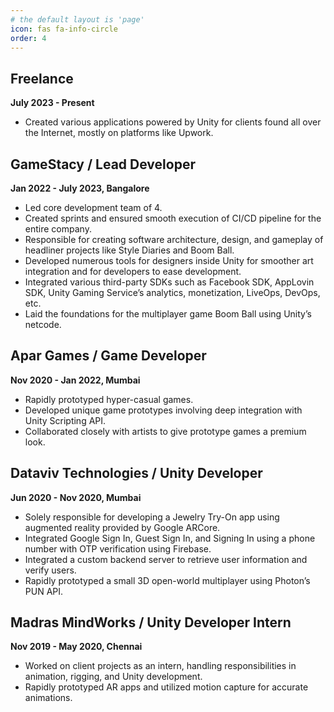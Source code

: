 ```yaml
---
# the default layout is 'page'
icon: fas fa-info-circle
order: 4
---
```


## Freelance
**July 2023 - Present**
- Created various applications powered by Unity for clients found all over the Internet, mostly on platforms like Upwork.

## GameStacy / Lead Developer
**Jan 2022 - July 2023, Bangalore**
- Led core development team of 4.
- Created sprints and ensured smooth execution of CI/CD pipeline for the entire company.
- Responsible for creating software architecture, design, and gameplay of headliner projects like Style Diaries and Boom Ball.
- Developed numerous tools for designers inside Unity for smoother art integration and for developers to ease development.
- Integrated various third-party SDKs such as Facebook SDK, AppLovin SDK, Unity Gaming Service’s analytics, monetization, LiveOps, DevOps, etc.
- Laid the foundations for the multiplayer game Boom Ball using Unity’s netcode.

## Apar Games / Game Developer
**Nov 2020 - Jan 2022, Mumbai**
- Rapidly prototyped hyper-casual games.
- Developed unique game prototypes involving deep integration with Unity Scripting API.
- Collaborated closely with artists to give prototype games a premium look.

## Dataviv Technologies / Unity Developer
**Jun 2020 - Nov 2020, Mumbai**
- Solely responsible for developing a Jewelry Try-On app using augmented reality provided by Google ARCore.
- Integrated Google Sign In, Guest Sign In, and Signing In using a phone number with OTP verification using Firebase.
- Integrated a custom backend server to retrieve user information and verify users.
- Rapidly prototyped a small 3D open-world multiplayer using Photon’s PUN API.

## Madras MindWorks / Unity Developer Intern
**Nov 2019 - May 2020, Chennai**
- Worked on client projects as an intern, handling responsibilities in animation, rigging, and Unity development.
- Rapidly prototyped AR apps and utilized motion capture for accurate animations.